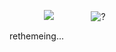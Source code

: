 
⠀⠀⠀⠀⠀ ![](https://komarev.com/ghpvc/?username=jadehariey&color=dc143c)
⠀⠀⠀⠀⠀
![?](https://i.postimg.cc/15K4jMRZ/C2-EAAC48-4-CFA-4-EF2-B236-D66-DB54650-CF.png)

rethemeing...

